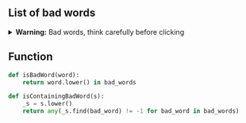 ## List of bad words

<details>
<summary><b>Warning:</b> Bad words, think carefully before clicking</summary>

```py
bad_words = [
# English
# source:
# - http://www.hyperhero.com/en/insults.htm
# - https://reallifeglobal.com/how-to-use-swear-words-in-english/
"ass",
"asshole",
"bitch",
"bullshit",
"butt",
"cock",
"cunt",
"dick",
"fuck",
"fucker",
"motherfucker",
"piss",
"shit",
"whore",

# Vietnamese
# source: 
# - https://www.quora.com/What-are-some-sayings-in-your-native-language-that-sound-ridiculous-in-English/answer/Huy-Ngo-44
# - https://www.quora.com/What-are-some-swear-words-in-Vietnamese
# - www.youswear.com/index.asp?language=Vietnamese
"đĩ",
"địt",
"cứt",
"đái",
"địt",
"đụ",
"đù",
"đéo",
# "bú",
"cặc",
"buồi",
"lồn",
# "mẹ", "bố", "cha", "bà", "cụ"  # "dit" + ...
# "lợn" (pig), "chó" (dog)
]
```

</details>

## Function

```py
def isBadWord(word):
    return word.lower() in bad_words

def isContainingBadWord(s):
    _s = s.lower()
    return any(_s.find(bad_word) != -1 for bad_word in bad_words)
```
